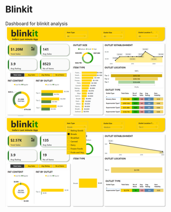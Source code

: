 # Blinkit
Dashboard for blinkit analysis
<img src="https://github.com/Mafia2404/Blinkit/blob/main/bln.png"/>
<img src="https://github.com/Mafia2404/Blinkit/blob/main/bln2.png"/>

